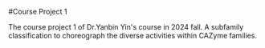 #Course Project 1

The course project 1 of Dr.Yanbin Yin's course in 2024 fall. A subfamily classification to choreograph the diverse activities within CAZyme families.
